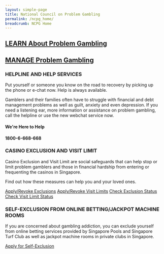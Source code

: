 ```yaml
---
layout: simple-page
title: National Council on Problem Gambling
permalink: /ncpg_home/
breadcrumb: NCPG Home
---
```


## [LEARN About Problem Gambling](https://www.ncpg.org.sg/en/Pages/LearnAboutProblemGambling.aspx)
## [MANAGE Problem Gambling](https://www.ncpg.org.sg/en/Pages/DealWithProblemGambling.aspx)


### HELPLINE AND HELP SERVICES
Put yourself or someone you know on the road to recovery by picking up the phone or e-chat now. Help is always available.

Gamblers and their families often have to struggle with financial and debt management problems as well as guilt, anxiety and even depression. If you need a listening ear, more information or assistance on problem gambling, call the helpline or use the new webchat service now.

#### We're Here to Help
#### 1800-6-668-668



### CASINO EXCLUSION AND VISIT LIMIT
Casino Exclusion and Visit Limit are social safeguards that can help stop or limit problem gamblers and those in financial hardship from entering or frequenting the casinos in Singapore.

Find out how these measures can help you and your loved ones.

[Apply/Revoke Exclusions](https://www.ncpg.org.sg/en/Pages/DealWithProblemGambling.aspx?categ=2&article=10)
[Apply/Revoke Visit Limits](https://www.ncpg.org.sg/en/Pages/DealWithProblemGambling.aspx?categ=3&article=20)
[Check Exclusion Status](http://ces.ncpg.org.sg/CES/login.do?action=init&access=public)
[Check Visit Limit Status](https://icis-services.ncpg.org.sg/)



### SELF-EXCLUSION FROM ONLINE BETTING/JACKPOT MACHINE ROOMS
If you are concerned about gambling addiction, you can exclude yourself from online betting services provided by Singapore Pools and Singapore Turf Club as well as jackpot machine rooms in private clubs in Singapore.

[Apply for Self-Exclusion](https://www.ncpg.org.sg/en/Pages/DealWithProblemGambling.aspx?categ=4&article=41)

